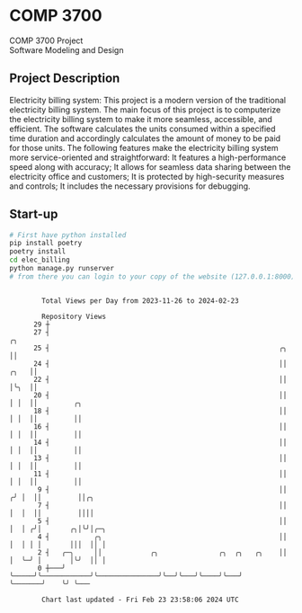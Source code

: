 # COMP 3700
COMP 3700 Project  
Software Modeling and Design
## Project Description
Electricity billing system: This project is a modern version of the traditional electricity billing system. The main focus of this project is to computerize the electricity billing system to make it more seamless, accessible, and efficient. The software calculates the units consumed within a specified time duration and accordingly calculates the amount of money to be paid for those units. The following features make the electricity billing system more service-oriented and straightforward: It features a high-performance speed along with accuracy; It allows for seamless data sharing between the electricity office and customers; It is protected by high-security measures and controls; It includes the necessary provisions for debugging.

## Start-up
```bash
# First have python installed
pip install poetry
poetry install
cd elec_billing
python manage.py runserver
# from there you can login to your copy of the website (127.0.0.1:8000), default creds are admin/admin
```

```

        Total Views per Day from 2023-11-26 to 2024-02-23

        Repository Views
      29 ┼
      27 ┤                                                                    ╭╮
      25 ┤                                                         ╭╮         ││
      24 ┤                                                         ││    ╭╮   ││
      22 ┤                                                         ││    │╰╮  ││
      20 ┤                                                         ││    │ │  ││         ╭╮
      18 ┤                                                         ││    │ │  ││         ││
      16 ┤                                                         ││    │ │  ││         ││
      14 ┤                                                         ││    │ │  ││         ││
      13 ┤                                                         ││    │ │  ││         ││
      11 ┤                                                         ││    │ │  ││         ││
       9 ┤                                                         ││   ╭╯ │  ││         ││╭╮
       7 ┤                                                         ││   │  │  ││         ││││
       5 ┤                                                         ││   │  │ ╭╯│       ╭╮│╰╯│╭─╮
       4 ┤           ╭╮                                            ││   │  │ │ │       │││  ││ │
       2 ┤   ╭─╮     ││            ╭╮               ╭╮  ╭╮   ╭╮    ││   │  ╰─╯ │       │╰╯  ││ │
       0 ┼───╯ ╰─────╯╰────────────╯╰───────────────╯╰──╯╰───╯╰────╯╰───╯      ╰───────╯    ╰╯ ╰───

        Chart last updated - Fri Feb 23 23:58:06 2024 UTC
        
```
